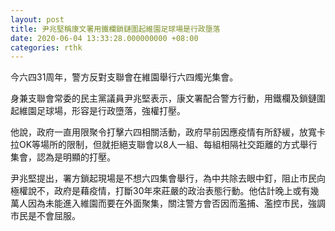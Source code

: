 ```yaml
---
layout: post
title: 尹兆堅稱康文署用鐵欄鎖鏈圍起維園足球場是行政墮落
date: 2020-06-04 13:33:28.000000000 +08:00
categories: rthk
---
```


今六四31周年，警方反對支聯會在維園舉行六四燭光集會。

身兼支聯會常委的民主黨議員尹兆堅表示，康文署配合警方行動，用鐵欄及鎖鏈圍起維園足球場，形容是行政墮落，強權打壓。

他說，政府一直用限聚令打擊六四相關活動，政府早前因應疫情有所舒緩，放寬卡拉OK等場所的限制，但就拒絕支聯會以8人一組、每組相隔社交距離的方式舉行集會，認為是明顯的打壓。

尹兆堅提出，署方鎖起現場是不想六四集會舉行，為中共除去眼中釘，阻止市民向極權說不，政府是藉疫情，打斷30年來莊嚴的政治表態行動。他估計晚上或有幾萬人因為未能進入維園而要在外面聚集，關注警方會否因而濫捕、濫控市民，強調市民是不會屈服。
